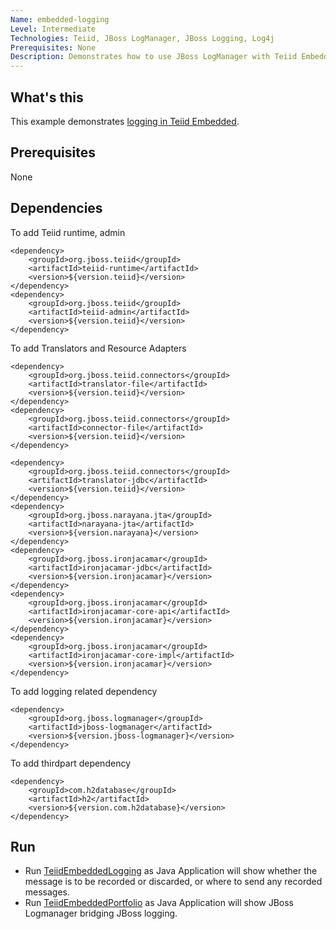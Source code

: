 ```yaml
---
Name: embedded-logging 
Level: Intermediate
Technologies: Teiid, JBoss LogManager, JBoss Logging, Log4j 
Prerequisites: None
Description: Demonstrates how to use JBoss LogManager with Teiid Embedded
---
```


## What's this

This example demonstrates [logging in Teiid Embedded](https://docs.jboss.org/author/display/TEIID/Logging+in+Teiid+Embedded).

## Prerequisites

None

## Dependencies

To add Teiid runtime, admin

~~~
<dependency>
    <groupId>org.jboss.teiid</groupId>
    <artifactId>teiid-runtime</artifactId>
    <version>${version.teiid}</version>
</dependency>
<dependency>
    <groupId>org.jboss.teiid</groupId>
    <artifactId>teiid-admin</artifactId>
    <version>${version.teiid}</version>
</dependency>
~~~

To add Translators and Resource Adapters

~~~
<dependency>
    <groupId>org.jboss.teiid.connectors</groupId>
    <artifactId>translator-file</artifactId>
    <version>${version.teiid}</version>
</dependency>
<dependency>
    <groupId>org.jboss.teiid.connectors</groupId>
    <artifactId>connector-file</artifactId>
    <version>${version.teiid}</version>
</dependency>

<dependency>
    <groupId>org.jboss.teiid.connectors</groupId>
    <artifactId>translator-jdbc</artifactId>
    <version>${version.teiid}</version>
</dependency>
<dependency>
    <groupId>org.jboss.narayana.jta</groupId>
    <artifactId>narayana-jta</artifactId>
    <version>${version.narayana}</version>
</dependency>
<dependency>
    <groupId>org.jboss.ironjacamar</groupId>
    <artifactId>ironjacamar-jdbc</artifactId>
    <version>${version.ironjacamar}</version>
</dependency>
<dependency>
    <groupId>org.jboss.ironjacamar</groupId>
    <artifactId>ironjacamar-core-api</artifactId>
    <version>${version.ironjacamar}</version>
</dependency>
<dependency>
    <groupId>org.jboss.ironjacamar</groupId>
    <artifactId>ironjacamar-core-impl</artifactId>
    <version>${version.ironjacamar}</version>
</dependency>
~~~

To add logging related dependency

~~~
<dependency>
    <groupId>org.jboss.logmanager</groupId>
    <artifactId>jboss-logmanager</artifactId>
    <version>${version.jboss-logmanager}</version>
</dependency>
~~~

To add thirdpart dependency

~~~
<dependency>
    <groupId>com.h2database</groupId>
    <artifactId>h2</artifactId>
    <version>${version.com.h2database}</version>
</dependency>
~~~

## Run

* Run [TeiidEmbeddedLogging](src/main/java/org/teiid/example/TeiidEmbeddedLogging.java) as Java Application will show whether the message is to be recorded or discarded, or where to send any recorded messages.
* Run [TeiidEmbeddedPortfolio](src/main/java/org/teiid/example/TeiidEmbeddedPortfolio.java) as Java Application will show JBoss Logmanager bridging JBoss logging.
